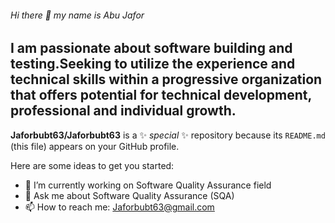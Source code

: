 ###### Hi there 👋 my name is Abu Jafor
## I am passionate about software building and testing.Seeking to utilize the experience and technical skills within a progressive organization that offers potential for technical development, professional and individual growth. 


**Jaforbubt63/Jaforbubt63** is a ✨ _special_ ✨ repository because its `README.md` (this file) appears on your GitHub profile.

Here are some ideas to get you started:

- 🔭 I’m currently working on Software Quality Assurance field
- 💬 Ask me about Software Quality Assurance (SQA)
- 📫 How to reach me: Jaforbubt63@gmail.com


